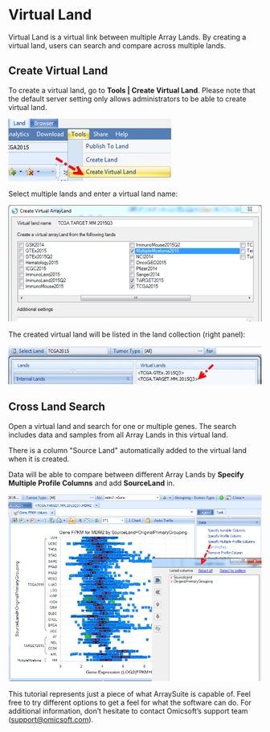 # Virtual Land

Virtual Land is a virtual link between multiple Array Lands. By creating a virtual land, users can search and compare across multiple lands.

## Create Virtual Land

To create a virtual land, go to **Tools | Create Virtual Land**. Please note that the default server setting only allows administrators to be able to create virtual land.

![NewImage90_png](images/201510-90.png)

Select multiple lands and enter a virtual land name:

![NewImage91_png](images/201510-91.png)

The created virtual land will be listed in the land collection (right panel):

![NewImage92_png](images/201510-92.png)

## Cross Land Search

Open a virtual land and search for one or multiple genes. The search includes data and samples from all Array Lands in this virtual land.

There is a column "Source Land" automatically added to the virtual land when it is created.

Data will be able to compare between different Array Lands by **Specify Multiple Profile Columns** and add **SourceLand** in.

![NewImage93_png](images/201510-93.png)

This tutorial represents just a piece of what ArraySuite is capable of. Feel free to try different options to get a feel for what the software can do. For additional information, don’t hesitate to contact Omicsoft’s support team (support@omicsoft.com).

